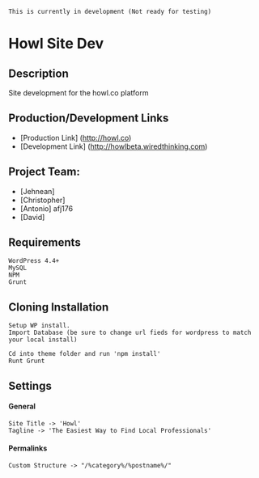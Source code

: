 ```
This is currently in development (Not ready for testing)
```

# Howl Site Dev

## Description

Site development for the howl.co platform

## Production/Development Links

* [Production Link] (http://howl.co)
* [Development Link] (http://howlbeta.wiredthinking.com)


## Project Team:

* [Jehnean]
* [Christopher]
* [Antonio] afj176
* [David]

## Requirements
```
WordPress 4.4+
MySQL
NPM
Grunt
```
## Cloning Installation
```
Setup WP install. 
Import Database (be sure to change url fieds for wordpress to match your local install)

Cd into theme folder and run 'npm install'
Runt Grunt
```

## Settings


#### General  
```
Site Title -> 'Howl'
Tagline -> 'The Easiest Way to Find Local Professionals'
```
#### Permalinks
```
Custom Structure -> "/%category%/%postname%/"
```
